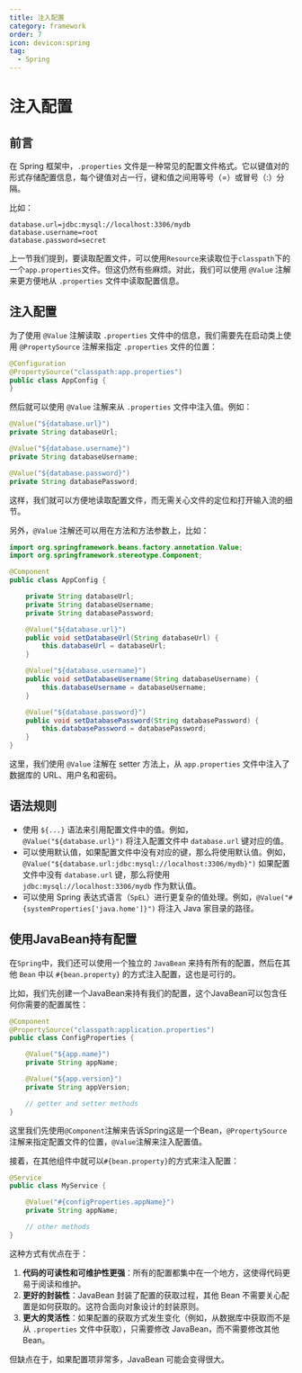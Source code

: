 ```yaml
---
title: 注入配置
category: framework
order: 7
icon: devicon:spring
tag:
  - Spring
---
```


# 注入配置

## 前言

在 Spring 框架中，`.properties` 文件是一种常见的配置文件格式。它以键值对的形式存储配置信息，每个键值对占一行，键和值之间用等号（=）或冒号（:）分隔。

比如：

```properties
database.url=jdbc:mysql://localhost:3306/mydb
database.username=root
database.password=secret
```

上一节我们提到，要读取配置文件，可以使用`Resource`来读取位于`classpath`下的一个`app.properties`文件。但这仍然有些麻烦。对此，我们可以使用 `@Value` 注解来更方便地从 `.properties` 文件中读取配置信息。

## 注入配置

为了使用 `@Value` 注解读取 `.properties` 文件中的信息，我们需要先在启动类上使用 `@PropertySource` 注解来指定 `.properties` 文件的位置：

```java
@Configuration
@PropertySource("classpath:app.properties")
public class AppConfig {
}
```

然后就可以使用 `@Value` 注解来从 `.properties` 文件中注入值。例如：

```java
@Value("${database.url}")
private String databaseUrl;

@Value("${database.username}")
private String databaseUsername;

@Value("${database.password}")
private String databasePassword;
```

这样，我们就可以方便地读取配置文件，而无需关心文件的定位和打开输入流的细节。

另外，`@Value` 注解还可以用在方法和方法参数上，比如：

```java
import org.springframework.beans.factory.annotation.Value;
import org.springframework.stereotype.Component;

@Component
public class AppConfig {

    private String databaseUrl;
    private String databaseUsername;
    private String databasePassword;

    @Value("${database.url}")
    public void setDatabaseUrl(String databaseUrl) {
        this.databaseUrl = databaseUrl;
    }

    @Value("${database.username}")
    public void setDatabaseUsername(String databaseUsername) {
        this.databaseUsername = databaseUsername;
    }

    @Value("${database.password}")
    public void setDatabasePassword(String databasePassword) {
        this.databasePassword = databasePassword;
    }
}
```

这里，我们使用 `@Value` 注解在 setter 方法上，从 `app.properties` 文件中注入了数据库的 URL、用户名和密码。

## 语法规则

- 使用 `${...}` 语法来引用配置文件中的值。例如，`@Value("${database.url}")` 将注入配置文件中 `database.url` 键对应的值。
- 可以使用默认值，如果配置文件中没有对应的键，那么将使用默认值。例如，`@Value("${database.url:jdbc:mysql://localhost:3306/mydb}")` 如果配置文件中没有 `database.url` 键，那么将使用 `jdbc:mysql://localhost:3306/mydb` 作为默认值。
- 可以使用 Spring 表达式语言（`SpEL`）进行更复杂的值处理。例如，`@Value("#{systemProperties['java.home']}")` 将注入 Java 家目录的路径。

## 使用JavaBean持有配置

在`Spring`中，我们还可以使用一个独立的 `JavaBean` 来持有所有的配置，然后在其他 `Bean` 中以 `#{bean.property}` 的方式注入配置，这也是可行的。

比如，我们先创建一个JavaBean来持有我们的配置，这个JavaBean可以包含任何你需要的配置属性：

```java
@Component
@PropertySource("classpath:application.properties")
public class ConfigProperties {

    @Value("${app.name}")
    private String appName;

    @Value("${app.version}")
    private String appVersion;

    // getter and setter methods
}
```

这里我们先使用`@Component`注解来告诉Spring这是一个Bean，`@PropertySource`注解来指定配置文件的位置，`@Value`注解来注入配置值。

接着，在其他组件中就可以`#{bean.property}`的方式来注入配置：

```java
@Service
public class MyService {

    @Value("#{configProperties.appName}")
    private String appName;

    // other methods
}
```

这种方式有优点在于：

1. **代码的可读性和可维护性更强**：所有的配置都集中在一个地方，这使得代码更易于阅读和维护。
2. **更好的封装性**：JavaBean 封装了配置的获取过程，其他 Bean 不需要关心配置是如何获取的。这符合面向对象设计的封装原则。
3. **更大的灵活性**：如果配置的获取方式发生变化（例如，从数据库中获取而不是从 `.properties` 文件中获取），只需要修改 JavaBean，而不需要修改其他 Bean。

但缺点在于，如果配置项非常多，JavaBean 可能会变得很大。